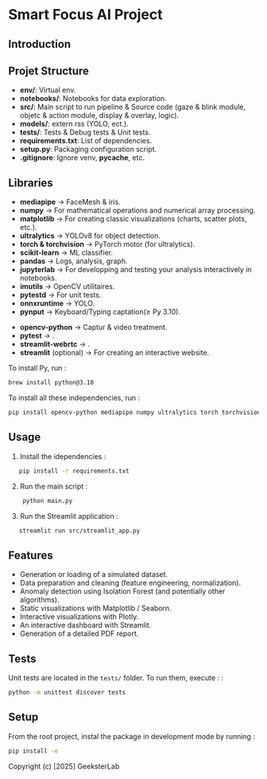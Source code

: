 # Smart Focus AI Project

## Introduction


## Projet Structure

- **env/**: Virtual env.
- **notebooks/**: Notebooks for data exploration.
- **src/**: Main script to run pipeline & Source code (gaze & blink module, objetc & action module, display & overlay, logic).
- **models/**: extern rss (YOLO, ect.).
- **tests/**: Tests & Debug tests & Unit tests.
- **requirements.txt**: List of dependencies.
- **setup.py**: Packaging configuration script.
- **.gitignore**: Ignore venv, __pycache__, etc.
<!-- - **streamlit.py**: Streamlit application for interactive display. -->


## Libraries

* **mediapipe** → FaceMesh & iris.
* **numpy** → For mathematical operations and numerical array processing.
* **matplotlib** → For creating classic visualizations (charts, scatter plots, etc.).
* **ultralytics** → YOLOv8 for object detection.
* **torch & torchvision** → PyTorch motor (for ultralytics).
* **scikit-learn** → ML classifier.
* **pandas** → Logs, analysis, graph.
* **jupyterlab** → For developping and testing your analysis interactively in notebooks.
* **imutils** → OpenCV utilitaires.
* **pytestd** → For unit tests.
* **onnxruntime** → YOLO.
* **pynput** → Keyboard/Typing captation(≥ Py 3.10).
<!-- * **fpdf** → For generating PDF reports. -->
* **opencv-python** → Captur & video treatment.
* **pytest** → .
* **streamlit-webrtc** → .
* **streamlit** (optional) → For creating an interactive website.

To install Py, run :
```bash
brew install python@3.10
```

To install all these independencies, run :
```bash
pip install opencv-python mediapipe numpy ultralytics torch torchvision scikit-learn pandas matplotlib imutils onnxruntime pynput pytest streamlit streamlit-webrtc
```

## Usage
<!-- Run to complete the pipeline and generate the visualizations :  -->

1. Install the idependencies :
```bash
   pip install -r requirements.txt
```
2. Run the main script :
```bash
    python main.py
```

3. Run the Streamlit application :
```bash
   streamlit run src/streamlit_app.py
```

## Features

- Generation or loading of a simulated dataset.
- Data preparation and cleaning (feature engineering, normalization).
- Anomaly detection using Isolation Forest (and potentially other algorithms).
- Static visualizations with Matplotlib / Seaborn.
- Interactive visualizations with Plotly.
- An interactive dashboard with Streamlit.
- Generation of a detailed PDF report.


## Tests

Unit tests are located in the `tests/` folder. To run them, execute : :
```bash
python -m unittest discover tests
```

## Setup

From the root project, instal the package in development mode by running :
```bash
pip install -e 
```

Copyright (c) [2025] GeeksterLab